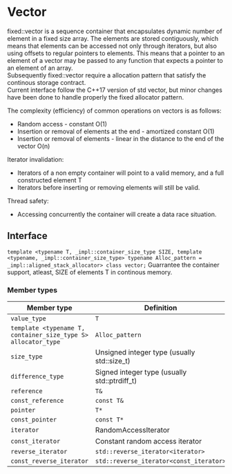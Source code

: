 # Vector

fixed::vector is a sequence container that encapsulates dynamic number of element in a fixed size array.
The elements are stored contiguously, which means that elements can be accessed not only through iterators, but also using offsets to regular pointers to elements. This means that a pointer to an element of a vector may be passed to any function that expects a pointer to an element of an array.   
Subsequently fixed::vector require a allocation pattern that satisfy the continous storage contract.   
Current interface follow the C++17 version of std vector, but minor changes have been done to handle properly the fixed allocator pattern. 

The complexity (efficiency) of common operations on vectors is as follows:
- Random access - constant O(1)
- Insertion or removal of elements at the end - amortized constant O(1)
- Insertion or removal of elements - linear in the distance to the end of the vector O(n) 

Iterator invalidation:
- Iterators of a non empty container will point to a valid memory, and a full constructed element T
- Iterators before inserting or removing elements will still be valid.

Thread safety:
- Accessing concurrently the container will create a data race situation.

## Interface

`
template <typename T, _impl::container_size_type SIZE,
    template <typename, _impl::container_size_type> typename Alloc_pattern
    = _impl::aligned_stack_allocator>
class vector;
`
Guarrantee the container support, atleast, SIZE of elements T in continous memory.

### Member types
|  Member type | Definition |
| ---  | --- |
| `value_type` | `T` | 
| `template <typename T, container_size_type S> allocator_type` | `Alloc_pattern` |
| `size_type` |  Unsigned integer type (usually std::size_t) |
| `difference_type` |  Signed integer type (usually std::ptrdiff_t) |
| `reference` | `T&` |
| `const_reference` | `const T&` |
| `pointer` | `T*` |
| `const_pointer` | `const T*` |
| `iterator` | RandomAccessIterator |
| `const_iterator` | Constant random access iterator |
| `reverse_iterator` | `std::reverse_iterator<iterator>` |
| `const_reverse_iterator` | `std::reverse_iterator<const_iterator>` |
